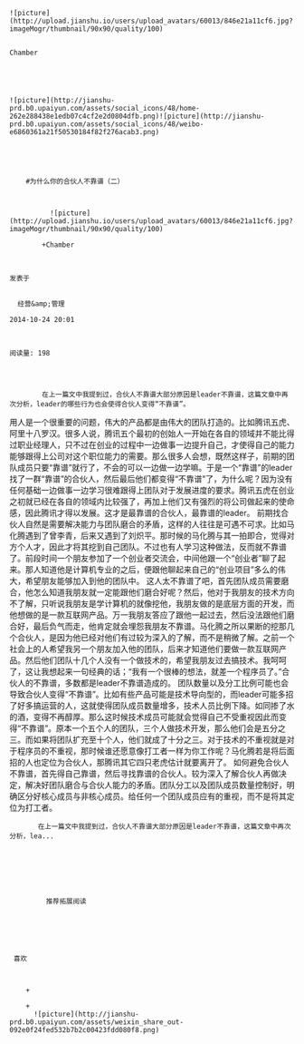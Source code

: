 
    
  
    ![picture](http://upload.jianshu.io/users/upload_avatars/60013/846e21a11cf6.jpg?imageMogr/thumbnail/90x90/quality/100)
    

    Chamber
  
      

  
  
    ![picture](http://jianshu-prd.b0.upaiyun.com/assets/social_icons/48/home-262e288438e1edb07c4cf2e2d0804dfb.png)![picture](http://jianshu-prd.b0.upaiyun.com/assets/social_icons/48/weibo-e6860361a21f50530184f82f276acab3.png)
  


    
      
        #为什么你的合伙人不靠谱（二）
        
          
            
              ![picture](http://upload.jianshu.io/users/upload_avatars/60013/846e21a11cf6.jpg?imageMogr/thumbnail/90x90/quality/100)
            
            +Chamber
        
        
    
    发表于 

    
      经营&amp;管理

    2014-10-24 20:01

    

    阅读量: 198
  


        
            在上一篇文中我提到过，合伙人不靠谱大部分原因是leader不靠谱，这篇文章中再次分析，leader的哪些行为也会使得合伙人变得“不靠谱”。
  用人是一个很重要的问题，伟大的产品都是由伟大的团队打造的。比如腾讯五虎、阿里十八罗汉。很多人说，腾讯五个最初的创始人一开始在各自的领域并不能比得过职业经理人，只不过在创业的过程中一边做事一边提升自己，才使得自己的能力能够跟得上公司对这个职位能力的需要。那么很多人会想，既然这样子，前期的团队成员只要“靠谱”就行了，不会的可以一边做一边学嘛。于是一个“靠谱”的leader找了一群“靠谱”的合伙人，然后最后他们都变得“不靠谱”了，为什么呢？因为没有任何基础一边做事一边学习很难跟得上团队对于发展进度的要求。腾讯五虎在创业之初就已经在各自的领域内比较强了，再加上他们又有强烈的将公司做起来的使命感，因此腾讯才得以发展。这才是最靠谱的合伙人，最靠谱的leader。
  前期找合伙人自然是需要解决能力与团队磨合的矛盾，这样的人往往是可遇不可求。比如马化腾遇到了曾李青，后来又遇到了刘炽平。那时候的马化腾与其一拍即合，觉得对方个人才，因此才将其挖到自己团队。不过也有人学习这种做法，反而就不靠谱了。前段时间一个朋友参加了一个创业者交流会，中间他跟一个“创业者”聊了起来。那人知道他是计算机专业的之后，便跟他聊起来自己的“创业项目”多么的伟大，希望朋友能够加入到他的团队中。
  这人太不靠谱了吧，首先团队成员需要磨合，他怎么知道我朋友就一定能跟他们磨合好呢？然后，他对于我朋友的技术方向不了解，只听说我朋友是学计算机的就像挖他，我朋友做的是底层方面的开发，而他想做的是一款互联网产品。万一我朋友答应了跟他一起过去，然后没法跟他们磨合好，最后负气而走，他肯定就会埋怨我朋友不靠谱。马化腾之所以果断的挖那几个合伙人，是因为他已经对他们有过较为深入的了解，而不是稍微了解。之前一个社会上的人希望我另一个朋友加入他的团队，后来才知道他们要做一款互联网产品。然后他们团队十几个人没有一个做技术的，希望我朋友过去搞技术。我呵呵了，这让我想起来一句经典的话；“我有一个很棒的想法，就差一个程序员了。”合伙人的不靠谱，多数都是leader不靠谱造成的。
  团队数量以及分工比例可能也会导致合伙人变得“不靠谱”。比如有些产品可能是技术导向型的，而leader可能多招了好多搞运营的人，这就使得团队成员数量增多，技术人员比例下降。如同掺了水的酒，变得不再醇厚。那么这时候技术成员可能就会觉得自己不受重视因此而变得“不靠谱”。原本一个五个人的团队，三个人做技术开发，那么他们会是五分之三。而如果将团队扩充至十个人，他们就成了十分之三。对于技术的不重视就是对于程序员的不重视，那时候谁还愿意像打工者一样为你工作呢？马化腾若是将后面招的人也定位为合伙人，那腾讯其它四只老虎估计就要离开了。
      如何避免合伙人不靠谱，首先得自己靠谱，然后寻找靠谱的合伙人。较为深入了解合伙人再做决定，解决好团队磨合与合伙人能力的矛盾。团队分工以及团队成员数量控制好，明确区分好核心成员与非核心成员。给任何一个团队成员应有的重视，而不是将其定位为打工者。

        
           在上一篇文中我提到过，合伙人不靠谱大部分原因是leader不靠谱，这篇文章中再次分析，lea...
      
    
    
      
      
      
          
             推荐拓展阅读
        
      
    
    
      
          
     喜欢

      
      
        +
                  
        +
          ![picture](http://jianshu-prd.b0.upaiyun.com/assets/weixin_share_out-092e0f24fed532b7b2c00423fdd080f8.png)
        
      
    
  


